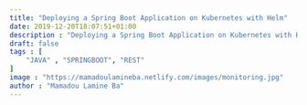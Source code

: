 ```yaml
---
title: "Deploying a Spring Boot Application on Kubernetes with Helm"
date: 2019-12-20T18:07:51+01:00
description : "Deploying a Spring Boot Application on Kubernetes with Helm."
draft: false
tags : [
    "JAVA" , "SPRINGBOOT", "REST"
]
image : "https://mamadoulamineba.netlify.com/images/monitoring.jpg"
author : "Mamadou Lamine Ba"
---
```


